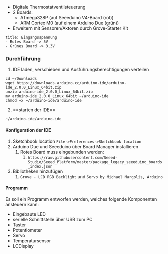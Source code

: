 - Digitale Thermostatventilsteuerung
- 2 Boards: 
	- ATmega328P (auf Seeeduino V4-Board (rot))
	- ARM Cortex M0 (auf einem Arduino Due (grün))
- Erweitern mit Sensoren/Aktoren durch Grove-Starter Kit

```ad-info
title: Eingangsspannung
- Rotes Board -> 5V
- Grünes Board -> 3,3V
```

### Durchführung
1. IDE laden, verschieben und Ausführungsberechtigungen verteilen
```
cd ~/Downloads
wget https://downloads.arduino.cc/arduino-ide/arduino-ide_2.0.0_Linux_64bit.zip
unzip arduino-ide_2.0.0_Linux_64bit.zip
mv arduino-ide_2.0.0_Linux_64bit ~/arduino-ide
chmod +x ~/arduino-ide/arduino-ide
```
2. ==starten der IDE==
```
~/arduino-ide/arduino-ide
```
#### Konfiguration der IDE
1. Sketchbook location
`File->Preferences->Sketchbook location`
2. Arduino Due und Seeeduino über Board Manager installieren
	1. Rotes Board muss eingebunden werden:
		1. `https://raw.githubusercontent.com/Seeed-Studio/Seeed_Platform/master/package_legacy_seeeduino_boards_index.json`
3. Bibliotheken hinzufügen
	1. `Grove - LCD RGB Backlight` und `Servo by Michael Margolis, Arduino` 

#### Programm
Es soll ein Programm entworfen werden, welches folgende Komponenten ansteuern kann:
- Eingebaute LED
- serielle Schnittstelle über USB zum PC
- Taster
- Potentiometer
- Servo
- Temperatursensor
- LCDisplay